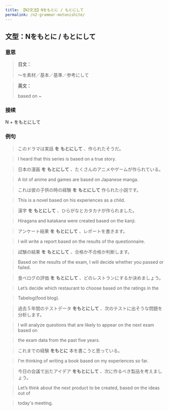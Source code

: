 ```yaml
---
title: 【N2文法】Nをもとに / もとにして
permalink: /n2-grammar-motonishite/
---
```


## 文型：Nをもとに / もとにして

### 意思

> **日文：**
> 
> ～を素材／基本／基準／参考にして


> **英文：**
> 
> based on ~


### 接续

N + をもとにして

### 例句

> このドラマは実話 **を** **もとにして** 、作られたそうだ。

> I heard that this series is based on a true story.

> 日本の漫画 **を** **もとにして** 、たくさんのアニメやゲームが作られている。

> A lot of anime and games are based on Japanese manga.

> これは彼の子供の時の経験 **を** **もとにして** 作られた小説です。

> This is a novel based on his experiences as a child.

> 漢字 **を** **もとにして** 、ひらがなとカタカナが作られました。

> Hiragana and katakana were created based on the kanji.

> アンケート結果 **を** **もとにして** 、レポートを書きます。

> I will write a report based on the results of the questionnaire.

> 試験の結果 **を** **もとにして** 、合格か不合格か判断します。

> Based on the results of the exam, I will decide whether you passed or failed.

> 食べログの評価 **を** **もとにして** 、どのレストランにするか決めましょう。

> Let’s decide which restaurant to choose based on the ratings in the

> Tabelog(food blog).

> 過去５年間のテストデータ **をもとにして** 、次のテストに出そうな問題を分析します。

> I will analyze questions that are likely to appear on the next exam based on

> the exam data from the past five years.

> これまでの経験 **をもとに** 本を書こうと思っている。

> I'm thinking of writing a book based on my experiences so far.

> 今日の会議で出たアイデア **をもとにして** 、次に作るべき製品を考えましょう。

> Let’s think about the next product to be created, based on the ideas out of

> today's meeting.

